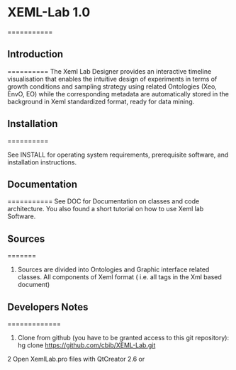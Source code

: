 # XEML-Lab 1.0
===========

## Introduction             
==========
The Xeml Lab Designer provides an interactive timeline visualisation that enables the intuitive design of experiments 
in terms of growth conditions and sampling strategy using related Ontologies (Xeo, EnvO, EO) while the corresponding 
metadata are automatically stored in the background in Xeml standardized format, ready for data mining.


## Installation
==========         

See INSTALL for operating system requirements, prerequisite software, 
and installation instructions.


## Documentation 
===========
See DOC for Documentation on classes and code architecture. You also found a short tutorial on how to use Xeml lab Software.


## Sources 
=======

1. Sources are divided into Ontologies  and Graphic interface related classes. All components of Xeml format ( i.e. all tags in the Xml based document)


## Developers Notes
=============

1. Clone from github (you have to be granted access to this git repository):
    hg clone https://github.com/cbib/XEML-Lab.git

2 Open XemlLab.pro files with QtCreator 2.6 or 





